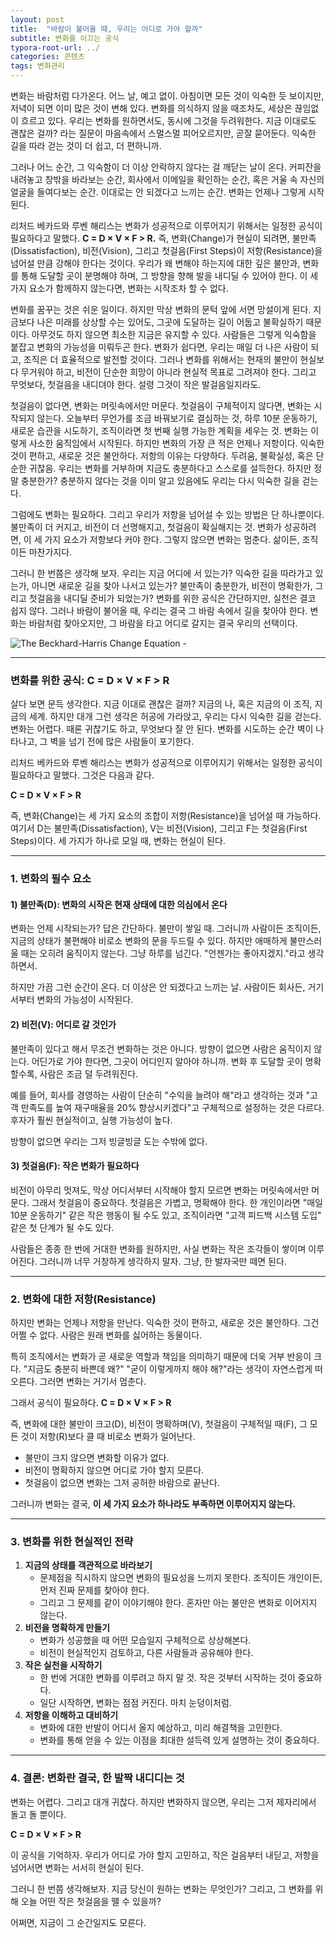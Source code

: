 ```yaml
---
layout: post
title:  "바람이 불어올 때, 우리는 어디로 가야 할까"
subtitle: 변화를 이끄는 공식
typora-root-url: ../
categories: 콘텐츠
tags: 변화관리
---
```




변화는 바람처럼 다가온다. 어느 날, 예고 없이. 아침이면 모든 것이 익숙한 듯 보이지만, 저녁이 되면 이미 많은 것이 변해 있다. 변화를 의식하지 않을 때조차도, 세상은 끊임없이 흐르고 있다. 우리는 변화를 원하면서도, 동시에 그것을 두려워한다. 지금 이대로도 괜찮은 걸까? 라는 질문이 마음속에서 스멀스멀 피어오르지만, 곧잘 묻어둔다. 익숙한 길을 따라 걷는 것이 더 쉽고, 더 편하니까.

그러나 어느 순간, 그 익숙함이 더 이상 안락하지 않다는 걸 깨닫는 날이 온다. 커피잔을 내려놓고 창밖을 바라보는 순간, 회사에서 이메일을 확인하는 순간, 혹은 거울 속 자신의 얼굴을 들여다보는 순간. 이대로는 안 되겠다고 느끼는 순간. 변화는 언제나 그렇게 시작된다.

리처드 베카드와 루벤 해리스는 변화가 성공적으로 이루어지기 위해서는 일정한 공식이 필요하다고 말했다. **C = D × V × F > R.** 즉, 변화(Change)가 현실이 되려면, 불만족(Dissatisfaction), 비전(Vision), 그리고 첫걸음(First Steps)이 저항(Resistance)을 넘어설 만큼 강해야 한다는 것이다. 우리가 왜 변해야 하는지에 대한 깊은 불만과, 변화를 통해 도달할 곳이 분명해야 하며, 그 방향을 향해 발을 내디딜 수 있어야 한다. 이 세 가지 요소가 함께하지 않는다면, 변화는 시작조차 할 수 없다.

변화를 꿈꾸는 것은 쉬운 일이다. 하지만 막상 변화의 문턱 앞에 서면 망설이게 된다. 지금보다 나은 미래를 상상할 수는 있어도, 그곳에 도달하는 길이 어둡고 불확실하기 때문이다. 아무것도 하지 않으면 최소한 지금은 유지할 수 있다. 사람들은 그렇게 익숙함을 붙잡고 변화의 가능성을 미뤄두곤 한다. 변화가 쉽다면, 우리는 매일 더 나은 사람이 되고, 조직은 더 효율적으로 발전할 것이다. 그러나 변화를 위해서는 현재의 불만이 현실보다 무거워야 하고, 비전이 단순한 희망이 아니라 현실적 목표로 그려져야 한다. 그리고 무엇보다, 첫걸음을 내디뎌야 한다. 설령 그것이 작은 발걸음일지라도.

첫걸음이 없다면, 변화는 머릿속에서만 머문다. 첫걸음이 구체적이지 않다면, 변화는 시작되지 않는다. 오늘부터 무언가를 조금 바꿔보기로 결심하는 것, 하루 10분 운동하기, 새로운 습관을 시도하기, 조직이라면 첫 번째 실행 가능한 계획을 세우는 것. 변화는 이렇게 사소한 움직임에서 시작된다. 하지만 변화의 가장 큰 적은 언제나 저항이다. 익숙한 것이 편하고, 새로운 것은 불안하다. 저항의 이유는 다양하다. 두려움, 불확실성, 혹은 단순한 귀찮음. 우리는 변화를 거부하며 지금도 충분하다고 스스로를 설득한다. 하지만 정말 충분한가? 충분하지 않다는 것을 이미 알고 있음에도 우리는 다시 익숙한 길을 걷는다.

그럼에도 변화는 필요하다. 그리고 우리가 저항을 넘어설 수 있는 방법은 단 하나뿐이다. 불만족이 더 커지고, 비전이 더 선명해지고, 첫걸음이 확실해지는 것. 변화가 성공하려면, 이 세 가지 요소가 저항보다 커야 한다. 그렇지 않으면 변화는 멈춘다. 삶이든, 조직이든 마찬가지다.

그러니 한 번쯤은 생각해 보자. 우리는 지금 어디에 서 있는가? 익숙한 길을 따라가고 있는가, 아니면 새로운 길을 찾아 나서고 있는가? 불만족이 충분한가, 비전이 명확한가, 그리고 첫걸음을 내디딜 준비가 되었는가? 변화를 위한 공식은 간단하지만, 실천은 결코 쉽지 않다. 그러나 바람이 불어올 때, 우리는 결국 그 바람 속에서 길을 찾아야 한다. 변화는 바람처럼 찾아오지만, 그 바람을 타고 어디로 갈지는 결국 우리의 선택이다.



![The Beckhard-Harris Change Equation -](https://i0.wp.com/brucewilliams.com.au/wp-content/uploads/2024/08/Change-Equation.png?fit=1506%2C626&ssl=1)





---



### 변화를 위한 공식: C = D × V × F > R

살다 보면 문득 생각한다. 지금 이대로 괜찮은 걸까? 지금의 나, 혹은 지금의 이 조직, 지금의 세계. 하지만 대개 그런 생각은 허공에 가라앉고, 우리는 다시 익숙한 길을 걷는다. 변화는 어렵다. 때론 귀찮기도 하고, 무엇보다 잘 안 된다. 변화를 시도하는 순간 벽이 나타나고, 그 벽을 넘기 전에 많은 사람들이 포기한다.

리처드 베카드와 루벤 해리스는 변화가 성공적으로 이루어지기 위해서는 일정한 공식이 필요하다고 말했다. 그것은 다음과 같다.

**C = D × V × F > R**

즉, 변화(Change)는 세 가지 요소의 조합이 저항(Resistance)을 넘어설 때 가능하다. 여기서 D는 불만족(Dissatisfaction), V는 비전(Vision), 그리고 F는 첫걸음(First Steps)이다. 세 가지가 하나로 모일 때, 변화는 현실이 된다.

------

### 1. 변화의 필수 요소

#### 1) 불만족(D): 변화의 시작은 현재 상태에 대한 의심에서 온다

변화는 언제 시작되는가? 답은 간단하다. 불만이 쌓일 때. 그러니까 사람이든 조직이든, 지금의 상태가 불편해야 비로소 변화의 문을 두드릴 수 있다. 하지만 애매하게 불만스러울 때는 오히려 움직이지 않는다. 그냥 하루를 넘긴다. "언젠가는 좋아지겠지."라고 생각하면서.

하지만 가끔 그런 순간이 온다. 더 이상은 안 되겠다고 느끼는 날. 사람이든 회사든, 거기서부터 변화의 가능성이 시작된다.

#### 2) 비전(V): 어디로 갈 것인가

불만족이 있다고 해서 무조건 변화하는 것은 아니다. 방향이 없으면 사람은 움직이지 않는다. 어딘가로 가야 한다면, 그곳이 어디인지 알아야 하니까. 변화 후 도달할 곳이 명확할수록, 사람은 조금 덜 두려워진다.

예를 들어, 회사를 경영하는 사람이 단순히 "수익을 늘려야 해"라고 생각하는 것과 "고객 만족도를 높여 재구매율을 20% 향상시키겠다"고 구체적으로 설정하는 것은 다르다. 후자가 훨씬 현실적이고, 실행 가능성이 높다.

방향이 없으면 우리는 그저 빙글빙글 도는 수밖에 없다.

#### 3) 첫걸음(F): 작은 변화가 필요하다

비전이 아무리 멋져도, 막상 어디서부터 시작해야 할지 모르면 변화는 머릿속에서만 머문다. 그래서 첫걸음이 중요하다. 첫걸음은 가볍고, 명확해야 한다. 한 개인이라면 "매일 10분 운동하기" 같은 작은 행동이 될 수도 있고, 조직이라면 "고객 피드백 시스템 도입" 같은 첫 단계가 될 수도 있다.

사람들은 종종 한 번에 거대한 변화를 원하지만, 사실 변화는 작은 조각들이 쌓이며 이루어진다. 그러니까 너무 거창하게 생각하지 말자. 그냥, 한 발자국만 떼면 된다.

------

### 2. 변화에 대한 저항(Resistance)

하지만 변화는 언제나 저항을 만난다. 익숙한 것이 편하고, 새로운 것은 불안하다. 그건 어쩔 수 없다. 사람은 원래 변화를 싫어하는 동물이다.

특히 조직에서는 변화가 곧 새로운 역할과 책임을 의미하기 때문에 더욱 거부 반응이 크다. "지금도 충분히 바쁜데 왜?" "굳이 이렇게까지 해야 해?"라는 생각이 자연스럽게 떠오른다. 그러면 변화는 거기서 멈춘다.

그래서 공식이 필요하다. **C = D × V × F > R**

즉, 변화에 대한 불만이 크고(D), 비전이 명확하며(V), 첫걸음이 구체적일 때(F), 그 모든 것이 저항(R)보다 클 때 비로소 변화가 일어난다.

- 불만이 크지 않으면 변화할 이유가 없다.
- 비전이 명확하지 않으면 어디로 가야 할지 모른다.
- 첫걸음이 없으면 변화는 그저 공허한 바람으로 끝난다.

그러니까 변화는 결국, **이 세 가지 요소가 하나라도 부족하면 이루어지지 않는다.**

------

### 3. 변화를 위한 현실적인 전략

1. **지금의 상태를 객관적으로 바라보기**
   - 문제점을 직시하지 않으면 변화의 필요성을 느끼지 못한다. 조직이든 개인이든, 먼저 진짜 문제를 찾아야 한다.
   - 그리고 그 문제를 같이 이야기해야 한다. 혼자만 아는 불만은 변화로 이어지지 않는다.
2. **비전을 명확하게 만들기**
   - 변화가 성공했을 때 어떤 모습일지 구체적으로 상상해본다.
   - 비전이 현실적인지 검토하고, 다른 사람들과 공유해야 한다.
3. **작은 실천을 시작하기**
   - 한 번에 거대한 변화를 이루려고 하지 말 것. 작은 것부터 시작하는 것이 중요하다.
   - 일단 시작하면, 변화는 점점 커진다. 마치 눈덩이처럼.
4. **저항을 이해하고 대비하기**
   - 변화에 대한 반발이 어디서 올지 예상하고, 미리 해결책을 고민한다.
   - 변화를 통해 얻을 수 있는 이점을 최대한 설득력 있게 설명하는 것이 중요하다.

------

### 4. 결론: 변화란 결국, 한 발짝 내디디는 것

변화는 어렵다. 그리고 대개 귀찮다. 하지만 변화하지 않으면, 우리는 그저 제자리에서 돌고 돌 뿐이다.

**C = D × V × F > R**

이 공식을 기억하자. 우리가 어디로 가야 할지 고민하고, 작은 걸음부터 내딛고, 저항을 넘어서면 변화는 서서히 현실이 된다.

그러니 한 번쯤 생각해보자. 지금 당신이 원하는 변화는 무엇인가? 그리고, 그 변화를 위해 오늘 어떤 작은 첫걸음을 뗄 수 있을까?

어쩌면, 지금이 그 순간일지도 모른다.
